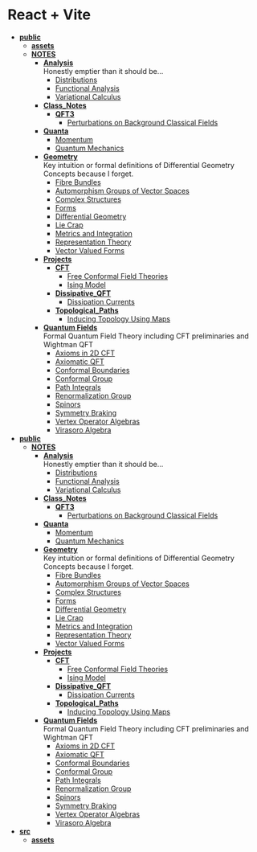 <!-- generated by markdown-notes-tree -->

# React + Vite

<!-- optional markdown-notes-tree directory description starts here -->

<!-- optional markdown-notes-tree directory description ends here -->

- [**public**](dist)
    - [**assets**](dist/assets)
    - [**NOTES**](dist/NOTES)
        - [**Analysis**](dist/NOTES/Analysis)  
            Honestly emptier than it should be...
            - [Distributions](dist/NOTES/Analysis/Distributions.md)
            - [Functional Analysis](dist/NOTES/Analysis/Functional_Analysis.md)
            - [Variational Calculus](dist/NOTES/Analysis/Variational_Calculus.md)
        - [**Class_Notes**](dist/NOTES/Class_Notes)
            - [**QFT3**](dist/NOTES/Class_Notes/QFT3)
                - [Perturbations on Background Classical Fields](dist/NOTES/Class_Notes/QFT3/Anomalies.md)
        - [**Quanta**](dist/NOTES/Classical_Physics)
            - [Momentum](dist/NOTES/Classical_Physics/Momentum.md)
            - [Quantum Mechanics](dist/NOTES/Classical_Physics/Quantum_Entry.md)
        - [**Geometry**](dist/NOTES/Geometry)  
            Key intuition or formal definitions of Differential Geometry Concepts because I forget.
            - [Fibre Bundles](dist/NOTES/Geometry/Bundles.md)
            - [Automorphism Groups of Vector Spaces](dist/NOTES/Geometry/Common_Vector_Space_Groups.md)
            - [Complex Structures](dist/NOTES/Geometry/Complex_Structures.md)
            - [Forms](dist/NOTES/Geometry/Forms.md)
            - [Differential Geometry](dist/NOTES/Geometry/Geometry.md)
            - [Lie Crap](dist/NOTES/Geometry/Lie_Crap.md)
            - [Metrics and Integration](dist/NOTES/Geometry/Metrics.md)
            - [Representation Theory](dist/NOTES/Geometry/Representations.md)
            - [Vector Valued Forms](dist/NOTES/Geometry/Vector_Valued_Forms.md)
        - [**Projects**](dist/NOTES/Projects)
            - [**CFT**](dist/NOTES/Projects/CFT)
                - [Free Conformal Field Theories](dist/NOTES/Projects/CFT/Free_Fields.md)
                - [Ising Model](dist/NOTES/Projects/CFT/Ising_Model.md)
            - [**Dissipative_QFT**](dist/NOTES/Projects/Dissipative_QFT)
                - [Dissipation Currents](dist/NOTES/Projects/Dissipative_QFT/Dissipation_Currents.md)
            - [**Topological_Paths**](dist/NOTES/Projects/Topological_Paths)
                - [Inducing Topology Using Maps](dist/NOTES/Projects/Topological_Paths/Inducing_Topology.md)
        - [**Quantum Fields**](dist/NOTES/Quantum_Fields)  
            Formal Quantum Field Theory including CFT preliminaries and Wightman QFT
            - [Axioms in 2D CFT](dist/NOTES/Quantum_Fields/2D_CFT_Axioms.md)
            - [Axiomatic QFT](dist/NOTES/Quantum_Fields/Axiomatic_QFT.md)
            - [Conformal Boundaries](dist/NOTES/Quantum_Fields/Boundaries.md)
            - [Conformal Group](dist/NOTES/Quantum_Fields/Conformal_Group.md)
            - [Path Integrals](dist/NOTES/Quantum_Fields/Path_Integrals.md)
            - [Renormalization Group](dist/NOTES/Quantum_Fields/Renormalization_Group.md)
            - [Spinors](dist/NOTES/Quantum_Fields/Spinors.md)
            - [Symmetry Braking](dist/NOTES/Quantum_Fields/Symmetry_Breaking.md)
            - [Vertex Operator Algebras](dist/NOTES/Quantum_Fields/Vertex_Operator_Algebras.md)
            - [Virasoro Algebra](dist/NOTES/Quantum_Fields/Virasoro_Algebra.md)
- [**public**](public)
    - [**NOTES**](public/NOTES)
        - [**Analysis**](public/NOTES/Analysis)  
            Honestly emptier than it should be...
            - [Distributions](public/NOTES/Analysis/Distributions.md)
            - [Functional Analysis](public/NOTES/Analysis/Functional_Analysis.md)
            - [Variational Calculus](public/NOTES/Analysis/Variational_Calculus.md)
        - [**Class_Notes**](public/NOTES/Class_Notes)
            - [**QFT3**](public/NOTES/Class_Notes/QFT3)
                - [Perturbations on Background Classical Fields](public/NOTES/Class_Notes/QFT3/Anomalies.md)
        - [**Quanta**](public/NOTES/Classical_Physics)
            - [Momentum](public/NOTES/Classical_Physics/Momentum.md)
            - [Quantum Mechanics](public/NOTES/Classical_Physics/Quantum_Entry.md)
        - [**Geometry**](public/NOTES/Geometry)  
            Key intuition or formal definitions of Differential Geometry Concepts because I forget.
            - [Fibre Bundles](public/NOTES/Geometry/Bundles.md)
            - [Automorphism Groups of Vector Spaces](public/NOTES/Geometry/Common_Vector_Space_Groups.md)
            - [Complex Structures](public/NOTES/Geometry/Complex_Structures.md)
            - [Forms](public/NOTES/Geometry/Forms.md)
            - [Differential Geometry](public/NOTES/Geometry/Geometry.md)
            - [Lie Crap](public/NOTES/Geometry/Lie_Crap.md)
            - [Metrics and Integration](public/NOTES/Geometry/Metrics.md)
            - [Representation Theory](public/NOTES/Geometry/Representations.md)
            - [Vector Valued Forms](public/NOTES/Geometry/Vector_Valued_Forms.md)
        - [**Projects**](public/NOTES/Projects)
            - [**CFT**](public/NOTES/Projects/CFT)
                - [Free Conformal Field Theories](public/NOTES/Projects/CFT/Free_Fields.md)
                - [Ising Model](public/NOTES/Projects/CFT/Ising_Model.md)
            - [**Dissipative_QFT**](public/NOTES/Projects/Dissipative_QFT)
                - [Dissipation Currents](public/NOTES/Projects/Dissipative_QFT/Dissipation_Currents.md)
            - [**Topological_Paths**](public/NOTES/Projects/Topological_Paths)
                - [Inducing Topology Using Maps](public/NOTES/Projects/Topological_Paths/Inducing_Topology.md)
        - [**Quantum Fields**](public/NOTES/Quantum_Fields)  
            Formal Quantum Field Theory including CFT preliminaries and Wightman QFT
            - [Axioms in 2D CFT](public/NOTES/Quantum_Fields/2D_CFT_Axioms.md)
            - [Axiomatic QFT](public/NOTES/Quantum_Fields/Axiomatic_QFT.md)
            - [Conformal Boundaries](public/NOTES/Quantum_Fields/Boundaries.md)
            - [Conformal Group](public/NOTES/Quantum_Fields/Conformal_Group.md)
            - [Path Integrals](public/NOTES/Quantum_Fields/Path_Integrals.md)
            - [Renormalization Group](public/NOTES/Quantum_Fields/Renormalization_Group.md)
            - [Spinors](public/NOTES/Quantum_Fields/Spinors.md)
            - [Symmetry Braking](public/NOTES/Quantum_Fields/Symmetry_Breaking.md)
            - [Vertex Operator Algebras](public/NOTES/Quantum_Fields/Vertex_Operator_Algebras.md)
            - [Virasoro Algebra](public/NOTES/Quantum_Fields/Virasoro_Algebra.md)
- [**src**](src)
    - [**assets**](src/assets)
